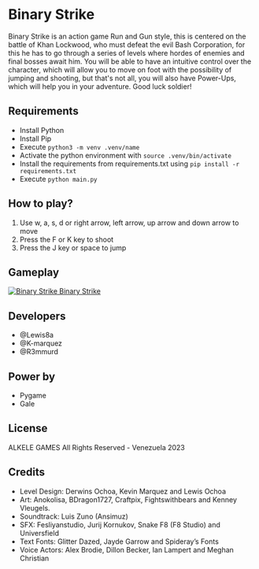 # Binary Strike

Binary Strike is an action game Run and Gun style, this is centered on the battle of Khan Lockwood, who must defeat the evil Bash Corporation, for this he has to go through a series of levels where hordes of enemies and final bosses await him. You will be able to have an intuitive control over the character, which will allow you to move on foot with the possibility of jumping and shooting, but that's not all, you will also have Power-Ups, which will help you in your adventure. Good luck soldier!

## Requirements

- Install Python
- Install Pip
- Execute ```python3 -m venv .venv/name```
- Activate the python environment with ```source .venv/bin/activate```
 - Install the requirements from requirements.txt using ```pip install -r requirements.txt```
 - Execute ```python main.py```

 ## How to play?
 
 1. Use w, a, s, d or right arrow, left arrow, up arrow and down arrow to move
 2. Press the F or K key to shoot
 3. Press the J key or space to jump
  
 ## Gameplay
[![Binary Strike](https://www.youtube.com/s/desktop/286e6262/img/favicon.ico) Binary Strike ](https://youtu.be/Ns_va-3wGUU) 


## Developers
- @Lewis8a
- @K-marquez
- @R3mmurd

## Power by
- Pygame
- Gale

## License
ALKELE GAMES All Rights Reserved - Venezuela 2023

## Credits
- Level Design: Derwins Ochoa, Kevin Marquez and Lewis Ochoa
- Art: Anokolisa, BDragon1727, Craftpix, Fightswithbears and Kenney Vleugels.
- Soundtrack: Luis Zuno (Ansimuz)
- SFX: Fesliyanstudio, Jurij Kornukov, Snake F8 (F8 Studio) and Universfield
- Text Fonts: Glitter Dazed, Jayde Garrow and Spideray’s Fonts
- Voice Actors: Alex Brodie, Dillon Becker, Ian Lampert and Meghan Christian
